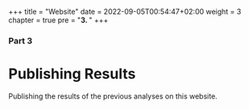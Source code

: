 +++
title = "Website"
date = 2022-09-05T00:54:47+02:00
weight = 3
chapter = true
pre = "<b>3. </b>"
+++

### Part 3

# Publishing Results

Publishing the results of the previous analyses on this website.